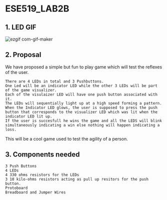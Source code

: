 # ESE519_LAB2B

## 1. LED GIF

![ezgif com-gif-maker](https://user-images.githubusercontent.com/40466274/197110992-ad11d614-61ca-47dd-aece-11a973009890.gif)

## 2. Proposal

We have proposed a simple but fun to play game which will test the reflexes of the user.

    There are 4 LEDs in total and 3 Pushbuttons.
    One Led will be an indicator LED while the other 3 LEDs will be part of the game visualizer.
    Each of the visulaizer LED will have one push button associated with it.
    The LEDs will sequentially light up at a high speed forming a pattern.
    When the Indicator LED glows, the user is supposed to press the push button that corresponds to the visualizer LED which was lit when the indicator LED lit up.
    If the user is succesfull he wins the game and all the LEDS will blink simultaneously indicating a win else nothing will happen indicating a loss.

This will be a cool game used to test the agility of a person.

## 3. Components needed

    3 Push Buttons
    4 LEDs
    4 330 ohms resistors for the LEDs
    3 10 kilo-ohms resistors acting as pull up resitors for the push button.
    Protoboard
    Breadboard and Jumper Wires
